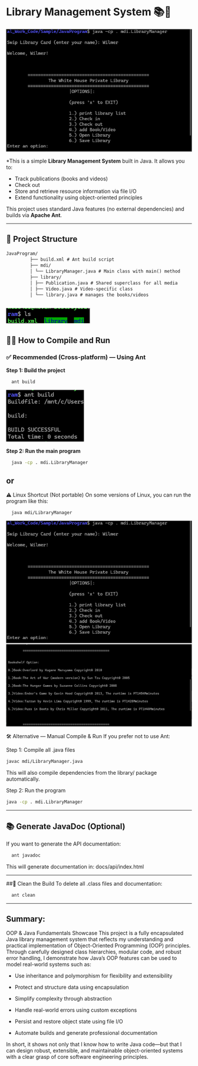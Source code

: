 # Library Management System 📚📼

![the main menu](LibraryIntro.png)

*This is a simple **Library Management System** built in Java. It allows you to:
- Track publications (books and videos)
- Check out 
- Store and retrieve resource information via file I/O
- Extend functionality using object-oriented principles

This project uses standard Java features (no external dependencies) and builds via **Apache Ant**.

---

## 📁 Project Structure
   ````text
JavaProgram/
            ├── build.xml # Ant build script
            ├── mdi/
            │ └── LibraryManager.java # Main class with main() method
            ├── library/
            │ ├── Publication.java # Shared superclass for all media
            │ ├── Video.java # Video-specific class
            │ └── library.java # manages the books/videos
  ````
![list example](example.png)
---

## 🧑‍💻 How to Compile and Run

### ✅ Recommended (Cross-platform) — Using Ant

**Step 1: Build the project**
```bash
  ant build
```
![compile](compile.png)

**Step 2: Run the main program**
```bash
  java -cp . mdi.LibraryManager
```
## or
⚠️ Linux Shortcut (Not portable)
On some versions of Linux, you can run the program like this:
```bash
  java mdi/LibraryManager
```

![the main menu](LibraryIntro.png)
![list of books example](listbooks.png)

🛠 Alternative — Manual Compile & Run
If you prefer not to use Ant:

Step 1: Compile all .java files

```bash
javac mdi/LibraryManager.java
```
This will also compile dependencies from the library/ package automatically.

Step 2: Run the program

```bash
java -cp . mdi.LibraryManager
```

---

## 📚 Generate JavaDoc (Optional)
If you want to generate the API documentation:
```bash
  ant javadoc
```
This will generate documentation in: docs/api/index.html

---

##🧹 Clean the Build
To delete all .class files and documentation:
```bash
  ant clean
```
---
## Summary:
OOP & Java Fundamentals Showcase
This project is a fully encapsulated Java library management system that reflects my understanding and practical implementation of Object-Oriented Programming (OOP) principles.
Through carefully designed class hierarchies, modular code, and robust error handling, I demonstrate how Java’s OOP features can be used to model real-world systems such as:

* Use inheritance and polymorphism for flexibility and extensibility

* Protect and structure data using encapsulation

* Simplify complexity through abstraction

* Handle real-world errors using custom exceptions

* Persist and restore object state using file I/O

* Automate builds and generate professional documentation

In short, it shows not only that I know how to write Java code—but that I can design robust, extensible, and maintainable object-oriented systems with a clear grasp of core software engineering principles.
